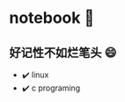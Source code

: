 # notebook :notebook:
好记性不如烂笔头 :smile:
--------------------
* :heavy_check_mark: linux
* :heavy_check_mark: c programing
